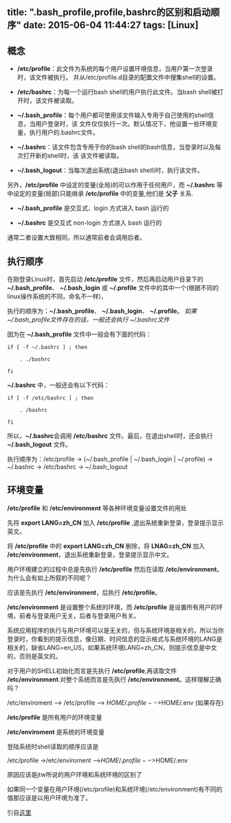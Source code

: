 title: ".bash_profile,profile,bashrc的区别和启动顺序"
date: 2015-06-04 11:44:27
tags: [Linux]
---

## 概念

- **/etc/profile**：此文件为系统的每个用户设置环境信息，当用户第一次登录时，该文件被执行。
并从/etc/profile.d目录的配置文件中搜集shell的设置。

- **/etc/bashrc**：为每一个运行bash shell的用户执行此文件。当bash shell被打开时，该文件被读取。

- **~/.bash_profile**：每个用户都可使用该文件输入专用于自己使用的shell信息，当用户登录时，该
文件仅仅执行一次。默认情况下，他设置一些环境变量，执行用户的.bashrc文件。
<!-- more -->
- **~/.bashrc**：该文件包含专用于你的bash shell的bash信息，当登录时以及每次打开新的shell时，该
该文件被读取。

- **~/.bash_logout**：当每次退出系统(退出bash shell)时，执行该文件。 

另外，**/etc/profile** 中设定的变量(全局)的可以作用于任何用户，而 **~/.bashrc** 等中设定的变量(局部)只能继承 **/etc/profile** 中的变量,他们是 **父子** 关系.

- **~/.bash_profile** 是交互式、login 方式进入 bash 运行的
 
- **~/.bashrc** 是交互式 non-login 方式进入 bash 运行的

通常二者设置大致相同，所以通常前者会调用后者。

## 执行顺序

在刚登录Linux时，首先启动 **/etc/profile** 文件，然后再启动用户目录下的 **~/.bash_profile**、 **~/.bash_login** 或 **~/.profile** 文件中的其中一个(根据不同的linux操作系统的不同，命名不一样)， 

执行的顺序为：**~/.bash_profile**、 **~/.bash_login**、 **~/.profile**。
*如果 ~/.bash_profile文件存在的话，一般还会执行 ~/.bashrc文件*

因为在 **~/.bash_profile** 文件中一般会有下面的代码：

	if [ -f ~/.bashrc ] ; then

		. ./bashrc

	fi

**~/.bashrc** 中，一般还会有以下代码：

	if [ -f /etc/bashrc ] ; then

		. /bashrc

	fi

所以，**~/.bashrc**会调用 **/etc/bashrc** 文件。最后，在退出shell时，还会执行 **~/.bash_logout** 文件。

执行顺序为：/etc/profile -> (~/.bash_profile | ~/.bash_login | ~/.profile) -> ~/.bashrc -> /etc/bashrc -> ~/.bash_logout

## 环境变量

**/etc/profile** 和 **/etc/environment** 等各种环境变量设置文件的用处

先将 **export LANG=zh_CN** 加入 **/etc/profile** ,退出系统重新登录，登录提示显示英文。

将 **/etc/profile** 中的 **export LANG=zh_CN** 删除，将 **LNAG=zh_CN** 加入 **/etc/environment**，退出系统重新登录，登录提示显示中文。

用户环境建立的过程中总是先执行 **/etc/profile** 然后在读取 **/etc/environment**。为什么会有如上所叙的不同呢？

应该是先执行 **/etc/environment**，后执行 **/etc/profile**。

**/etc/environment** 是设置整个系统的环境，而 **/etc/profile** 是设置所有用户的环境，前者与登录用户无关，后者与登录用户有关。

系统应用程序的执行与用户环境可以是无关的，但与系统环境是相关的，所以当你登录时，你看到的提示信息，像日期、时间信息的显示格式与系统环境的LANG是相关的，缺省LANG=en_US，如果系统环境LANG=zh_CN，则提示信息是中文的，否则是英文的。

对于用户的SHELL初始化而言是先执行 **/etc/profile**,再读取文件 **/etc/environment**.对整个系统而言是先执行 **/etc/environment**。这样理解正确吗？

/etc/enviroment --> /etc/profile --> $HOME/.profile -->$HOME/.env (如果存在)

**/etc/profile** 是所有用户的环境变量

**/etc/enviroment** 是系统的环境变量

登陆系统时shell读取的顺序应该是

/etc/profile ->/etc/enviroment -->$HOME/.profile -->$HOME/.env

原因应该是jtw所说的用户环境和系统环境的区别了

如果同一个变量在用户环境(/etc/profile)和系统环境(/etc/environment)有不同的值那应该是以用户环境为准了。

引自[这里](http://bbs.chinaunix.net/thread-1924583-1-1.html)